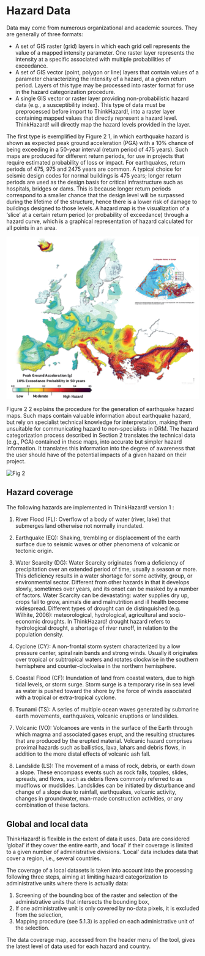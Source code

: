 # Hazard Data

Data may come from numerous organizational and academic sources. They are generally of three formats:
* A set of GIS raster (grid) layers in which each grid cell represents the value of a mapped intensity parameter. One raster layer represents the intensity at a specific 		associated with multiple probabilities of exceedance. 
* A set of GIS vector (point, polygon or line) layers that contain values of a parameter characterizing the intensity of a hazard, at a given return period. Layers of this type may be processed into raster format for use in the hazard categorization procedure.
* A single GIS vector or raster layer providing non-probabilistic hazard data (e.g., a susceptibility index). This type of data must be preprocessed before import to ThinkHazard!, into a raster layer containing mapped values that directly represent a hazard level. ThinkHazard! will directly map the hazard levels provided in the layer.

The first type is exemplified by Figure 2 1, in which earthquake hazard is shown as expected peak ground acceleration (PGA) with a 10% chance of being exceeding in a 50-year interval (return period of 475 years). Such maps are produced for different return periods, for use in projects that require estimated probability of loss or impact. For earthquakes, return periods of 475, 975 and 2475 years are common. A typical choice for seismic design codes for normal buildings is 475 years; longer return periods are used as the design basis for critical infrastructure such as hospitals, bridges or dams. This is because longer return periods correspond to a smaller chance that the design level will be surpassed during the lifetime of the structure, hence there is a lower risk of damage to buildings designed to those levels. A hazard map is the visualization of a ‘slice’ at a certain return period (or probability of exceedance) through a hazard curve, which is a graphical representation of hazard calculated for all points in an area. 

<div class="c-box-image">
  <img src="images/posts/hazarddata/sharemap.png" alt="Fig 1"/>
</div>

Figure 2 2 explains the procedure for the generation of earthquake hazard maps. 
Such maps contain valuable information about earthquake hazard, but rely on specialist technical knowledge for interpretation, making them unsuitable for communicating hazard to non-specialists in DRM. The hazard categorization process described in Section 2 translates the technical data (e.g., PGA) contained in these maps, into accurate but simpler hazard information. It translates this information into the degree of awareness that the user should have of the potential impacts of a given hazard on their project. 

<div class="c-box-image">
  <img src="images/posts/hazarddata/hazardcurve.png" alt="Fig 2"/>
</div>


## Hazard coverage
The following hazards are implemented in ThinkHazard! version 1 : 
1.	River Flood (FL): Overflow of a body of water (river, lake) that submerges land otherwise not normally inundated.

2.	Earthquake (EQ): Shaking, trembling or displacement of the earth surface due to seismic waves or other phenomena of volcanic or tectonic origin.

3.	Water Scarcity (DG): Water Scarcity originates from a deficiency of precipitation over an extended period of time, usually a season or more. This deficiency results in a water shortage for some activity, group, or environmental sector. Different from other hazards in that it develops slowly, sometimes over years, and its onset can be masked by a number of factors. Water Scarcity can be devastating: water supplies dry up, crops fail to grow, animals die and malnutrition and ill health become widespread. Different types of drought can de distinguished (e.g. Wilhite, 2006): meteorological, hydrological, agricultural and socio-economic droughts. In ThinkHazard! drought hazard refers to hydrological drought, a shortage of river runoff, in relation to the population density.

4.	Cyclone (CY): A non-frontal storm system characterized by a low pressure center, spiral rain bands and strong winds. Usually it originates over tropical or subtropical waters and rotates clockwise in the southern hemisphere and counter-clockwise in the northern hemisphere.

5.	Coastal Flood (CF): Inundation of land from coastal waters, due to high tidal levels, or storm surge. Storm surge is a temporary rise in sea level as water is pushed toward the shore by the force of winds associated with a tropical or extra-tropical cyclone.

6.	Tsunami (TS): A series of multiple ocean waves generated by submarine earth movements, earthquakes, volcanic eruptions or landslides.

7.	Volcanic (VO): Volcanoes are vents in the surface of the Earth through which magma and associated gases erupt, and the resulting structures that are produced by the erupted material. Volcanic hazard comprises proximal hazards such as ballistics, lava, lahars and debris flows, in addition to the more distal effects of volcanic ash fall.

8.	Landslide (LS): The movement of a mass of rock, debris, or earth down a slope. These encompass events such as rock falls, topples, slides, spreads, and flows, such as debris flows commonly referred to as mudflows or mudslides. Landslides can be initiated by disturbance and change of a slope due to rainfall, earthquakes, volcanic activity, changes in groundwater, man-made construction activities, or any combination of these factors.

## Global and local data
ThinkHazard! is flexible in the extent of data it uses. Data are considered ‘global’ if they cover the entire earth, and ‘local’ if their coverage is limited to a given number of administrative divisions. ‘Local’ data includes data that cover a region, i.e., several countries. 
	
The coverage of a local datasets is taken into account into the processing following three steps, aiming at limiting hazard categorization to administrative units where there is actually data:
1.	Screening of the bounding box of the raster and selection of the administrative units that intersects the bounding box,
2.	If one administrative unit is only covered by no-data pixels, it is excluded from the selection,
3.	Mapping procedure (see 5.1.3) is applied on each administrative unit of the selection.

The data coverage map, accessed from the header menu of the tool, gives the latest level of data used for each hazard and country.
